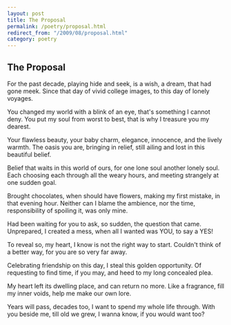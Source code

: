 ```yaml
---
layout: post
title: The Proposal
permalink: /poetry/proposal.html
redirect_from: "/2009/08/proposal.html"
category: poetry
---
```


The Proposal
------------

For the past decade, playing hide and seek,
is a wish, a dream, that had gone meek.
Since that day of vivid college images,
to this day of lonely voyages.

You changed my world with a blink of an eye,
that's something I cannot deny.
You put my soul from worst to best,
that is why I treasure you my dearest.

Your flawless beauty, your baby charm,
elegance, innocence, and the lively warmth.
The oasis you are, bringing in relief,
still ailing and lost in this beautiful belief.

Belief that waits in this world of ours,
for one lone soul another lonely soul.
Each choosing each through all the weary hours,
and meeting strangely at one sudden goal.

Brought chocolates, when should have flowers,
making my first mistake, in that evening hour.
Neither can I blame the ambience, nor the time,
responsibility of spoiling it, was only mine.

Had been waiting for you to ask,
so sudden, the question that came.
Unprepared, I created a mess,
when all I wanted was YOU, to say a YES!

To reveal so, my heart, 
I know is not the right way to start.
Couldn't think of a better way,
for you are so very far away.

Celebrating friendship on this day,
I steal this golden opportunity.
Of requesting to find time, if you may,
and heed to my long concealed plea.

My heart left its dwelling place,
and can return no more.
Like a fragrance, fill my inner voids,
help me make our own lore.

Years will pass, decades too,
I want to spend my whole life through.
With you beside me, till old we grew,
I wanna know, if you would want too?
